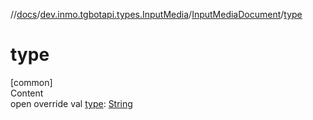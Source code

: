 //[docs](../../../index.md)/[dev.inmo.tgbotapi.types.InputMedia](../index.md)/[InputMediaDocument](index.md)/[type](type.md)



# type  
[common]  
Content  
open override val [type](type.md): [String](https://kotlinlang.org/api/latest/jvm/stdlib/kotlin/-string/index.html)  



